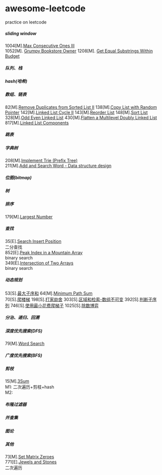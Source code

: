 # awesome-leetcode
practice on leetcode
##### sliding window
1004[M].[Max Consecutive Ones III](https://leetcode.com/problems/max-consecutive-ones-iii/)  
1052[M]. [Grumpy Bookstore Owner](https://leetcode.com/problems/grumpy-bookstore-owner/)
1208[M]. [Get Equal Substrings Within Budget](https://leetcode.com/problems/get-equal-substrings-within-budget/)
##### 队列、栈
##### hash(哈希)
##### 数组、链表
82[M].[Remove Duplicates from Sorted List II](https://leetcode.com/problems/remove-duplicates-from-sorted-list-ii/)
138[M].[Copy List with Random Pointer](https://leetcode.com/problems/copy-list-with-random-pointer/)
142[M].[Linked List Cycle II](https://leetcode.com/problems/linked-list-cycle-ii/)
143[M].[Reorder List](https://leetcode.com/problems/reorder-list/)
148[M].[Sort List](https://leetcode.com/problems/sort-list/)
328[M].[Odd Even Linked List](https://leetcode.com/problems/odd-even-linked-list/)
430[M].[Flatten a Multilevel Doubly Linked List](https://leetcode.com/problems/flatten-a-multilevel-doubly-linked-list/)
817[M].[Linked List Components](https://leetcode.com/problems/linked-list-components/)
##### 跳表
##### 字典树
208[M].[Implement Trie (Prefix Tree)](https://leetcode.com/problems/implement-trie-prefix-tree/)  
211[M].[Add and Search Word - Data structure design](https://leetcode.com/problems/add-and-search-word-data-structure-design/)  
##### 位图(bitmap)
##### 树
##### 排序
179[M].[Largest Number](https://leetcode.com/problems/largest-number/)
##### 查找
35[E].[Search Insert Position](https://leetcode.com/problems/search-insert-position/)  
二分查找  
852[E].[Peak Index in a Mountain Array](https://leetcode.com/problems/peak-index-in-a-mountain-array/)  
binary search  
349[E].[Intersection of Two Arrays](https://leetcode.com/problems/intersection-of-two-arrays/submissions/)  
binary search  
##### 动态规划
53[S].[最大子序和](https://leetcode-cn.com/problems/maximum-subarray/)
64[M].[Minimum Path Sum](https://leetcode.com/problems/minimum-path-sum/)  
70[S].[爬楼梯](https://leetcode-cn.com/problems/climbing-stairs/) 
198[S].[打家劫舍](https://leetcode-cn.com/problems/house-robber/)
303[S].[区域和检索-数组不可变](https://leetcode-cn.com/problems/range-sum-query-immutable/)
392[S].[判断子序列](https://leetcode-cn.com/problems/is-subsequence/)
746[S].[使用最小花费爬梯子](https://leetcode-cn.com/problems/min-cost-climbing-stairs/)
1025[S].[除数博弈](https://leetcode-cn.com/problems/divisor-game/)
##### 分治、递归、回溯
##### 深度优先搜索(DFS)
79[M].[Word Search](https://leetcode.com/problems/word-search/)  
##### 广度优先搜索(BFS)
##### 剪枝
15[M].[3Sum](https://leetcode.com/problems/3sum/)  
M1: 二次遍历+剪枝+hash  
M2:   
##### 布隆过滤器
##### 并查集
##### 图论
##### 其他
73[M].[Set Matrix Zeroes](https://leetcode.com/problems/set-matrix-zeroes/)  
771[E].[Jewels and Stones](https://leetcode.com/problems/jewels-and-stones/)  
二次遍历  
